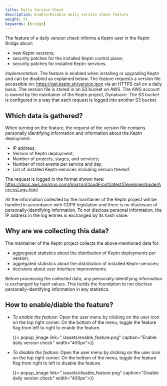 ```yaml
---
title: Daily Version Check
description: Enable/Disable daily version check feature
weight: 21
keywords: [bridge]
---
```


The feature of a daily version check informs a Keptn user in the Keptn Bridge about:

-	new Keptn versions;
-	security patches for the installed Keptn control plane;
-	security patches for installed Keptn-services. 

*Implementation*: The feature is enabled when installing or upgrading Keptn and can be disabled as explained below. The feature requests a version file accessible on: https://get.keptn.sh/version.json via an HTTPS call on a daily basis. The version file is stored in an S3 bucket on AWS. The AWS account is owned by the maintainer of the Keptn project, Dynatrace. The S3 bucket is configured in a way that each request is logged into another S3 bucket. 

## Which data is gathered?

When turning on the feature, the request of the version file contains personally identifying information and information about the Keptn deployment: 

*	IP address;
*	Version of Keptn deployment;
*	Number of projects, stages, and services; 
*	Number of root events per service and day;
*	List of installed Keptn-services including version thereof. 

The request is logged in the format shown here: https://docs.aws.amazon.com/AmazonCloudFront/latest/DeveloperGuide/AccessLogs.html

All the information collected by the maintainer of the Keptn project will be handled in accordance with GDPR legislation and there is no disclosure of personally-identifying information. To not disclose personal information, the IP address in the log entries is exchanged by its hash value.

## Why are we collecting this data? 

The maintainer of the Keptn project collects the above-mentioned data for: 

* aggregated statistics about the distribution of Keptn deployments per version;
* aggregated statistics about the distribution of installed Keptn-services;
* decisions about user interface improvements.

Before processing the collected data, any personally-identifying information is exchanged by hash values. This builds the foundation to not disclose personally-identifying information in any statistics. 

## How to enable/diable the feature?

* *To enable the feature:* Open the user menu by clicking on the user icon on the top right corner. On the bottom of the menu, toggle the feature flag from left to right to enable the feature.

    {{< popup_image
        link="./assets/enable_feature.png"
        caption="Enable daily version check"
        width="400px">}}

*	*To disable the feature:* Open the user menu by clicking on the user icon on the top right corner. On the bottom of the menu, toggle the feature flag from right to left to disable the feature.

    {{< popup_image
        link="./assets/disable_feature.png"
        caption="Disable daily version check"
        width="400px">}}
